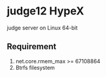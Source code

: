 judge12 HypeX
=============

judge server on Linux 64-bit

Requirement
-----------

1. net.core.rmem_max >= 67108864
2. Btrfs filesystem
